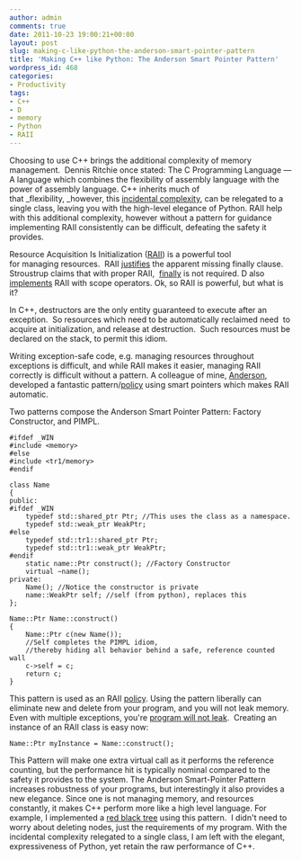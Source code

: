 ```yaml
---
author: admin
comments: true
date: 2011-10-23 19:00:21+00:00
layout: post
slug: making-c-like-python-the-anderson-smart-pointer-pattern
title: 'Making C++ like Python: The Anderson Smart Pointer Pattern'
wordpress_id: 468
categories:
- Productivity
tags:
- C++
- D
- memory
- Python
- RAII
---
```


Choosing to use C++ brings the additional complexity of memory management.  Dennis Ritchie once stated: The C Programming Language — A language which combines the flexibility of assembly language with the power of assembly language. C++ inherits much of that _flexibility, _however, this [incidental complexity](http://www.infoq.com/presentations/Are-We-There-Yet-Rich-Hickey), can be relegated to a single class, leaving you with the high-level elegance of Python. RAII help with this additional complexity, however without a pattern for guidance implementing RAII consistently can be difficult, defeating the safety it provides.

<!-- more -->

Resource Acquisition Is Initialization ([RAII](http://en.wikipedia.org/wiki/Resource_Acquisition_Is_Initialization)) is a powerful tool for managing resources.  RAII [justifies](http://www.research.att.com/~bs/bs_faq2.html#finally) the apparent missing finally clause. Stroustrup claims that with proper RAII,  [finally](http://www.research.att.com/~bs/bs_faq2.html#finally) is not required. D also [implements](http://www.d-programming-language.org/exception-safe.html) RAII with scope operators. Ok, so RAII is powerful, but what is it?

In C++, destructors are the only entity guaranteed to execute after an exception.  So resources which need to be automatically reclaimed need  to acquire at initialization, and release at destruction.  Such resources must be declared on the stack, to permit this idiom.

Writing exception-safe code, e.g. managing resources throughout exceptions is difficult, and while RAII makes it easier, managing RAII correctly is difficult without a pattern. A colleague of mine, [Anderson](http://www.chrisanderman.com/), developed a fantastic pattern/[policy](http://erdani.com/publications/cuj-2005-12.pdf) using smart pointers which makes RAII automatic.

Two patterns compose the Anderson Smart Pointer Pattern: Factory Constructor, and PIMPL.

    
    #ifdef _WIN
    #include <memory>
    #else
    #include <tr1/memory>
    #endif
    
    class Name
    {
    public:
    #ifdef _WIN
        typedef std::shared_ptr Ptr; //This uses the class as a namespace.
        typedef std::weak_ptr WeakPtr;
    #else
        typedef std::tr1::shared_ptr Ptr;
        typedef std::tr1::weak_ptr WeakPtr;
    #endif
        static name::Ptr construct(); //Factory Constructor
        virtual ~name();
    private:
        Name(); //Notice the constructor is private
        name::WeakPtr self; //self (from python), replaces this
    };
    
    Name::Ptr Name::construct()
    {
        Name::Ptr c(new Name());
        //Self completes the PIMPL idiom,
        //thereby hiding all behavior behind a safe, reference counted wall
        c->self = c;
        return c;
    }




This pattern is used as an RAII [policy](http://erdani.com/publications/cuj-2005-12.pdf). Using the pattern liberally can eliminate new and delete from your program, and you will not leak memory. Even with multiple exceptions, you're [program will not leak](https://bitbucket.org/jwright/cse310-red-black-tree/overview).  Creating an instance of an RAII class is easy now:



    
    Name::Ptr myInstance = Name::construct();




This Pattern will make one extra virtual call as it performs the reference counting, but the performance hit is typically nominal compared to the safety it provides to the system. The Anderson Smart-Pointer Pattern increases robustness of your programs, but interestingly it also provides a new elegance. Since one is not managing memory, and resources constantly, it makes C++ perform more like a high level language. For example, I implemented a [red black tree](https://bitbucket.org/jwright/cse310-red-black-tree/src/d787e75b724a/BaseCode/RedBlackTree.cpp#cl-137) using this pattern.  I didn't need to worry about deleting nodes, just the requirements of my program. With the incidental complexity relegated to a single class, I am left with the elegant, expressiveness of Python, yet retain the raw performance of C++.
